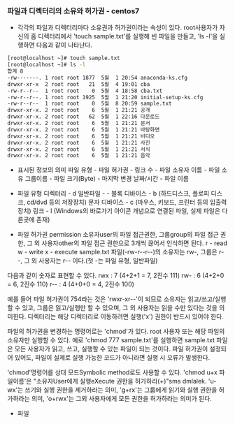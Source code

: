 ### 파일과 디렉터리의 소유와 허가권 - centos7

- 각각의 파일과 디렉터리마다 소유권과 허가권이라는 속성이 있다.
root사용자가 자신의 홈 디렉터리에서 'touch sample.txt'를 실행해 빈 파일을 만들고, 'ls -l'을 실행하면 다음과 같이 나타난다.
```bash
[root@localhost ~]# touch sample.txt
[root@localhost ~]# ls -l
합계 8
-rw-------. 1 root root 1877  5월  1 20:54 anaconda-ks.cfg
drwxr-xr-x  2 root root   21  5월  4 19:01 cba
-rw-r--r--  1 root root    0  5월  4 18:58 cba.txt
-rw-r--r--. 1 root root 1925  5월  1 21:20 initial-setup-ks.cfg
-rw-r--r--  1 root root    0  5월  8 20:59 sample.txt
drwxr-xr-x. 2 root root    6  5월  1 21:21 공개
drwxr-xr-x. 2 root root   62  5월  1 22:16 다운로드
drwxr-xr-x. 2 root root    6  5월  1 21:21 문서
drwxr-xr-x. 2 root root    6  5월  1 21:21 바탕화면
drwxr-xr-x. 2 root root    6  5월  1 21:21 비디오
drwxr-xr-x. 2 root root    6  5월  1 21:21 사진
drwxr-xr-x. 2 root root    6  5월  1 21:21 서식
drwxr-xr-x. 2 root root    6  5월  1 21:21 음악
```
- 표시된 정보의 의미
파일 유형 - 파일 허가권 - 링크 수 - 파일 소유자 이름 - 파일 소유 그룹이름 - 파일 크기(Byte) - 마지막 변경 날짜/시간 - 파일 이름

- 파일 유형
디렉터리 - d
일반파일 - -
블록 디바이스 - b (하드디스크, 플로피 디스크, cd/dvd 등의 저장장치)
문자 디바이스 - c (마우스, 키보드, 프린터 등의 입출력 장치)
링크 - l (Windows의 바로가기 아이콘 개념으로 연결된 파일, 실제 파일은 다른곳에 존재)

- 파일 허가권 permission
소유자user의 파일 접근권한, 그룹group의 파일 접근 권한, 그 외 사용자other의 파일 접근 권한으로 3개씩 끊어서 인식하면 된다.
r - read
w - write
x - execute
sample.txt 파일(-rw-r--r--)의 소유자는 rw-, 그룹은 r--, 그 외 사용자는 r-- 이다.(첫 -는 파일 유형, 일반파일)

다음과 같이 숫자로 표현할 수 있다.
rwx : 7 (4+2+1 = 7, 2진수 111)
rw- : 6 (4+2+0 = 6, 2진수 110)
r-- : 4 (4+0+0 = 4, 2진수 100)

예를 들어 파일 허가권이 754라는 것은 'rwxr-xr--'이 되므로 
소유자는 읽고/쓰고/실행할 수 있고, 
그룹은 읽고/실행만 할 수 있으며, 
그 외 사용자는 읽을 수만 있다는 것을 의미한다.
디렉터리는 해당 디렉터리로 이동하려면 실행('x') 권한이 반드시 있어야 한다.

파일의 허가권을 변경하는 명령어로는 'chmod'가 있다. root 사용자 또는 해당 파일의 소유자만 실행할 수 있다.
예로 'chmod 777 sample.txt'를 실행하면 sample.txt 파일은 모든 사용자가 읽고, 쓰고, 실행할 수 있는 파일이 되는 것이다.
파일 허가권이 설정되어 있어도, 파일이 실제로 실행 가능한 코드가 아니라면 실행 시 오류가 발생한다.

'chmod'명령어를 상대 모드Symbolic method로도 사용할 수 있다. 'chmod u+x 파일이름'은
"소유자User에게 실행eXecute 권한을 허가하라(+)"sms dmlalek.
'u-wx'는 쓰기와 실행 권한을 제거하라는 의미,
'g+rx'는 그룹에게 읽기와 실행 권한을 허가하라는 의미,
'o+rwx'는 그외 사용자에게 모든 권한을 허가하라는 의미가 된다.

- 파일 
